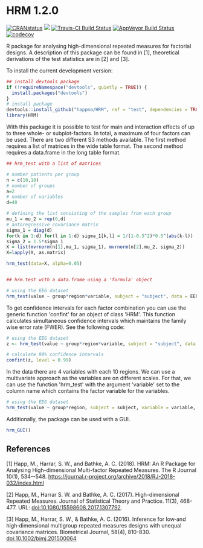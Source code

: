 # HRM 1.2.0

[![CRANstatus](https://www.r-pkg.org/badges/version/HRM)](https://cran.r-project.org/package=HRM)
[![](https://cranlogs.r-pkg.org/badges/HRM)](https://cran.r-project.org/package=HRM)
[![Travis-CI Build Status](https://travis-ci.org/happma/HRM.svg?branch=test)](https://travis-ci.org/happma/HRM)
[![AppVeyor Build Status](https://ci.appveyor.com/api/projects/status/github/happma/HRM?branch=test&svg=true)](https://ci.appveyor.com/project/happma/HRM)
[![codecov](https://codecov.io/gh/happma/HRM/branch/test/graph/badge.svg)](https://codecov.io/gh/happma/HRM)


R package for analysing high-dimensional repeated measures for factorial designs. A description of this package can be found in [1], theoretical derivations of the test statistics are in [2] and [3].



To install the current development version:

``` r
## install devtools package
if (!requireNamespace("devtools", quietly = TRUE)) {
  install.packages("devtools")
}
# install package
devtools::install_github("happma/HRM", ref = "test", dependencies = TRUE)
library(HRM)
```

With this package it is possible to test for main and interaction effects of up to three whole- or subplot-factors. In total, a maximum of four factors can be used. There are two different S3 methods available. The first method requires a list of matrices in the wide table format. The second method requires a data.frame in the long table format.

``` r
## hrm_test with a list of matrices

# number patients per group
n = c(10,10)
# number of groups
a=2
# number of variables
d=40

# defining the list consisting of the samples from each group
mu_1 = mu_2 = rep(0,d)
# autoregressive covariance matrix
sigma_1 = diag(d)
for(k in 1:d) for(l in 1:d) sigma_1[k,l] = 1/(1-0.5^2)*0.5^(abs(k-l))
sigma_2 = 1.5*sigma_1
X = list(mvrnorm(n[1],mu_1, sigma_1), mvrnorm(n[2],mu_2, sigma_2))
X=lapply(X, as.matrix)

hrm_test(data=X, alpha=0.05)


## hrm.test with a data.frame using a 'formula' object

# using the EEG dataset
hrm_test(value ~ group*region*variable, subject = "subject", data = EEG)
```

To get confidence intervals for each factor combination you can use the generic function 'confint' for an object of class 'HRM'. This function calculates simultaneous confidence intervals which maintains the family wise error rate (FWER).
See the following code:

``` r
# using the EEG dataset
z <- hrm_test(value ~ group*region*variable, subject = "subject", data = EEG)

# calculate 99% confidence intervals
confint(z, level = 0.99)

```

In the data there are 4 variables with each 10 regions. We can use a multivariate approach as the variables are on different scales. For that, we can use the function 'hrm_test' with the argument 'variable' set to the column name which contains the factor variable for the variables.

``` r
# using the EEG dataset
hrm_test(value ~ group*region, subject = subject, variable = variable, data = EEG)
```


Additionally, the package can be used with a GUI.
``` r
hrm_GUI()
```

## References

[1] Happ, M., Harrar, S. W., and Bathke, A. C. (2018). HRM: An R Package for Analysing High-dimensional Multi-factor Repeated Measures. The R Journal 10(1), 534--548. <a href="https://journal.r-project.org/archive/2018/RJ-2018-032/index.html">https://journal.r-project.org/archive/2018/RJ-2018-032/index.html</a>

[2] Happ, M., Harrar S. W. and Bathke, A. C. (2017). High-dimensional Repeated
  Measures. Journal of Statistical Theory and Practice. 11(3), 468-477. URL:
  <a href="https://doi.org/10.1080/15598608.2017.1307792">doi:10.1080/15598608.2017.1307792</a>.
  
[3] Happ, M., Harrar, S. W., & Bathke, A. C. (2016). Inference for low‐and high‐dimensional multigroup repeated measures designs with unequal covariance matrices. Biometrical Journal, 58(4), 810-830. <a href = "https://doi.org/10.1002/bimj.201500064">doi:10.1002/bimj.201500064</a>

